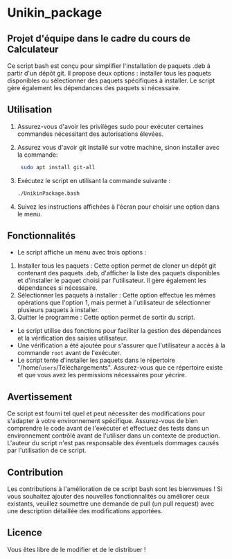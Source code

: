 # Unikin_package

## Projet d'équipe dans le cadre du cours de Calculateur

Ce script bash est conçu pour simplifier l'installation de paquets .deb à partir d'un dépôt git. Il
propose deux options : installer tous les paquets disponibles ou sélectionner des paquets
spécifiques à installer. Le script gère également les dépendances des paquets si nécessaire.

## Utilisation

1. Assurez-vous d'avoir les privilèges sudo pour exécuter certaines commandes nécessitant des
autorisations élevées.
2. Assurez vous d'avoir git installé sur votre machine, sinon installer avec la commande:
   ```bash
    sudo apt install git-all
    ```
3. Exécutez le script en utilisant la commande suivante :

    ```bash
    ./UnikinPackage.bash
    ```

4. Suivez les instructions affichées à l'écran pour choisir une option dans le menu.

## Fonctionnalités

- Le script affiche un menu avec trois options :

1. Installer tous les paquets : Cette option permet de cloner un dépôt git contenant des
paquets .deb, d'afficher la liste des paquets disponibles et d'installer le paquet choisi par
l'utilisateur. Il gère également les dépendances si nécessaire.
2. Sélectionner les paquets à installer : Cette option effectue les mêmes opérations que l'option
1, mais permet à l'utilisateur de sélectionner plusieurs paquets à installer.
3. Quitter le programme : Cette option permet de sortir du script.

- Le script utilise des fonctions pour faciliter la gestion des dépendances et la vérification des
saisies utilisateur.
- Une vérification a été ajoutée pour s'assurer que l'utilisateur a accès à la commande `root`
avant de l'exécuter.
- Le script tente d'installer les paquets dans le répertoire "/home/`users`/Téléchargements". Assurez-vous que ce répertoire existe et que vous avez les permissions nécessaires pour yécrire.

## Avertissement

Ce script est fourni tel quel et peut nécessiter des modifications pour s'adapter à votre
environnement spécifique. Assurez-vous de bien comprendre le code avant de l'exécuter et
effectuez des tests dans un environnement contrôlé avant de l'utiliser dans un contexte de
production. L'auteur du script n'est pas responsable des éventuels dommages causés par
l'utilisation de ce script.

## Contribution

Les contributions à l'amélioration de ce script bash sont les bienvenues ! Si vous souhaitez ajouter des nouvelles fonctionnalités ou améliorer ceux existants, veuillez soumettre une demande de pull (un pull request) avec une description détaillée des modifications apportées.

## Licence

Vous êtes libre de le modifier et de le distribuer !

